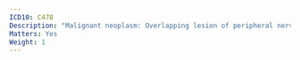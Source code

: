 ```yaml
---
ICD10: C478
Description: "Malignant neoplasm: Overlapping lesion of peripheral nerves and autonomic nervous system"
Matters: Yes
Weight: 1
---
```

